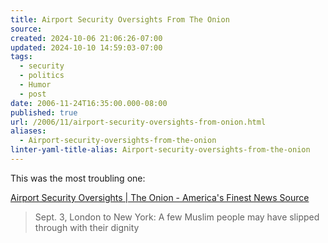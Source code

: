```yaml
---
title: Airport Security Oversights From The Onion
source: 
created: 2024-10-06 21:06:26-07:00
updated: 2024-10-10 14:59:03-07:00
tags:
  - security
  - politics
  - Humor
  - post
date: 2006-11-24T16:35:00.000-08:00
published: true
url: /2006/11/airport-security-oversights-from-onion.html
aliases:
  - Airport-security-oversights-from-the-onion
linter-yaml-title-alias: Airport-security-oversights-from-the-onion
---
```



This was the most troubling one:  
  
[Airport Security Oversights | The Onion - America's Finest News Source](http://www.theonion.com/content/node/52333)  

> Sept. 3, London to New York: A few Muslim people may have slipped through with their dignity